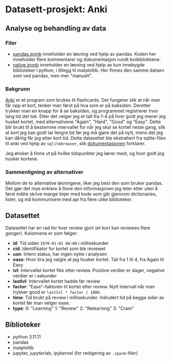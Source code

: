 # Datasett-prosjekt: Anki

## Analyse og behandling av data

### Filer

- [pandas.ipynb](./pandas.ipynb) inneholder en løsning ved hjelp av pandas. Koden her inneholder flere kommentarer og dokumentasjon rundt kodeblokkene.
- [native.ipynb](./native.ipynb) inneholder en løsning ved hjelp av kun innebygde biblioteker i python, i tillegg til matplotlib. Her finnes den samme dataen som ved pandas, men mer "manuelt".

### Bakgrunn

[Anki](https://github.com/ankitects/anki) er et program som brukes til flashcards. Det fungerer slik at når man får opp et kort, tenker man først på hva som er på baksiden. Deretter trykker man en knapp for å se baksiden, og programmet registrerer hvor lang tid det tok. Etter det velger jeg et tall fra 1-4 på hvor godt jeg mener jeg husket kortet, med alternativene "Again", "Hard", "Good" og "Easy". Dette blir brukt til å bestemme intervallet for når jeg skal se kortet neste gang, slik at kort jeg kan godt tar lengre tid før jeg må gjøre det på nytt, mens det jeg kan dårlig får jeg etter kort tid. Dette datasettet ble ekstrahert fra sqlite-filen til anki ved hjelp av `sqlitebrowser`, slik [dokumentasjonen](https://docs.ankiweb.net/stats.html#manual-analysis) forklarer.

Jeg ønsker å finne ut på hvilke tidspunkter jeg lærer mest, og hvor godt jeg husker kortene.

### Sammenligning av alternativer

Mellom de to alternative løsningene, liker jeg best den som bruker pandas. Det gjør det mye enklere å finne den informasjonen jeg leter etter uten å først måtte skrive mange linjer med kode som går gjennom dictionaries, lister, og må kommunisere med api fra flere ulike biblioteker.

## Datasettet

Datasettet har en rad for hver review gjort (et kort kan reviewes flere ganger). Kolonnene er som følger:

- **id**: Tid siden `1970-01-01 00:00` i millisekunder
- **cid**: Identifikator for kortet som ble reviewet
- **usn**: Intern status, har ingen nytte i analysen
- **ease**: Hvor bra jeg valgte at jeg husker kortet. Tall fra 1 til 4, fra Again til Easy
- **ivl**: Intervallet kortet fikk etter review. Positive verdier er dager, negative verdier er i sekunder
- **lastIvl**: Intervallet kortet hadde før review
- **factor**: "Ease"-faktoren til kortet etter review. Nytt intervall når man trykker good er `lastIvl * factor / 1000`.
- **time**: Tid brukt på review i millisekunder. Inkludert tid på begge sider av kortet før man velger ease.
- **type**:
  0: "Learning"
  1: "Review"
  2: "Relearning"
  3: "Cram"

## Biblioteker

- python 3.11.11
- pandas
- matplotlib
- jupyter, jupyterlab, ipykernel (for redigering av `.ipynb`-filer)

